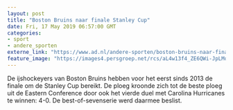 ```yaml
---
layout: post
title: "Boston Bruins naar finale Stanley Cup"
date: Fri, 17 May 2019 06:57:00 GMT
categories: 
- sport 
- andere_sporten 
externe_link: "https://www.ad.nl/andere-sporten/boston-bruins-naar-finale-stanley-cup~a54a2179/"
feature_image: "https://images4.persgroep.net/rcs/aL4w13f4_ZE6QWi-JpLMqiohphw/diocontent/148578233/_fitwidth/400/?appId=21791a8992982cd8da851550a453bd7f&quality=0.7"
---
```


De ijshockeyers van Boston Bruins hebben voor het eerst sinds 2013 de finale om de Stanley Cup bereikt. De ploeg kroonde zich tot de beste ploeg uit de Eastern Conference door ook het vierde duel met Carolina Hurricanes te winnen: 4-0. De best-of-sevenserie werd daarmee beslist.
